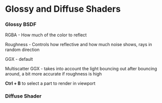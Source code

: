 # Glossy and Diffuse Shaders

### Glossy BSDF

RGBA - How much of the color to reflect

Roughness - Controls how reflective and how much noise shows, rays in random direction

GGX - default

Multiscatter GGX - takes into account the light bouncing out after bouncing around, a bit more accurate if roughness is high

**Ctrl + B** to select a part to render in viewport

### Diffuse Shader

